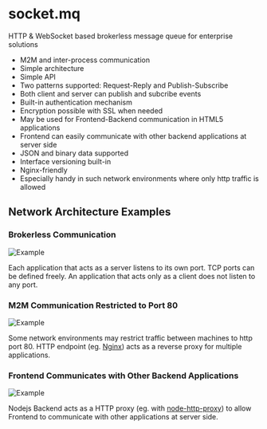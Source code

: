 # socket.mq
HTTP &amp; WebSocket based brokerless message queue for enterprise solutions
* M2M and inter-process communication
* Simple architecture
* Simple API
* Two patterns supported: Request-Reply and Publish-Subscribe
* Both client and server can publish and subcribe events
* Built-in authentication mechanism
* Encryption possible with SSL when needed
* May be used for Frontend-Backend communication in HTML5 applications
* Frontend can easily communicate with other backend applications at server side
* JSON and binary data supported
* Interface versioning built-in
* Nginx-friendly
* Especially handy in such network environments where only http traffic is allowed

## Network Architecture Examples
### Brokerless Communication
![Example](http://www.gliffy.com/go/publish/image/7237141/L.png)

Each application that acts as a server listens to its own port. TCP ports can be defined freely. An application that acts only as a client does not listen to any port.

### M2M Communication Restricted to Port 80
![Example](http://www.gliffy.com/go/publish/image/7236917/L.png)

Some network environments may restrict traffic between machines to http port 80. HTTP endpoint (eg. [Nginx](http://nginx.org)) acts as a reverse proxy for multiple applications.

### Frontend Communicates with Other Backend Applications
![Example](http://www.gliffy.com/go/publish/image/7237101/L.png)

Nodejs Backend acts as a HTTP proxy (eg. with [node-http-proxy](https://github.com/nodejitsu/node-http-proxy)) to allow Frontend to communicate with other applications at server side.
